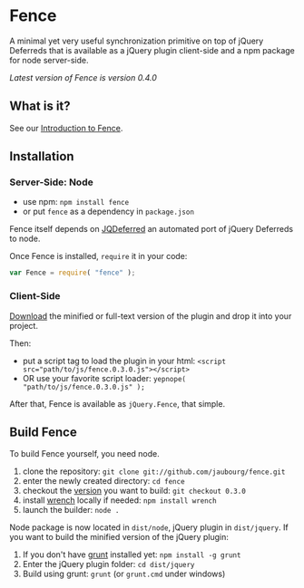 # Fence

A minimal yet very useful synchronization primitive on top of jQuery Deferreds that is available as a jQuery plugin client-side and a npm package for node server-side.

_Latest version of Fence is version 0.4.0_

## What is it?

See our [Introduction to Fence](/jaubourg/fence/blob/master/doc/intro.md#introduction-to-fence).

## Installation

### Server-Side: Node

* use npm: `npm install fence`
* or put `fence` as a dependency in `package.json` 

Fence itself depends on [JQDeferred](/jaubourg/jquery-deferred-for-node) an automated port of jQuery Deferreds to node.

Once Fence is installed, `require` it in your code:

```javascript
var Fence = require( "fence" );
```

### Client-Side

[Download](/jaubourg/fence/downloads) the minified or full-text version of the plugin and drop it into your project.

Then:
* put a script tag to load the plugin in your html: `<script src="path/to/js/fence.0.3.0.js"></script>`
* OR use your favorite script loader: `yepnope( "path/to/js/fence.0.3.0.js" );`

After that, Fence is available as `jQuery.Fence`, that simple.

## Build Fence

To build Fence yourself, you need node.

1. clone the repository: `git clone git://github.com/jaubourg/fence.git`
2. enter the newly created directory: `cd fence`
3. checkout the [version](/jaubourg/fence/tags) you want to build: `git checkout 0.3.0`
4. install [wrench](/ryanmcgrath/wrench-js) locally if needed: `npm install wrench`
5. launch the builder: `node .`

Node package is now located in `dist/node`, jQuery plugin in `dist/jquery`. If you want to build the minified version of the jQuery plugin:

1. If you don't have [grunt](/cowboy/grunt) installed yet: `npm install -g grunt`
2. Enter the jQuery plugin folder: `cd dist/jquery`
3. Build using grunt: `grunt` (or `grunt.cmd` under windows)  
